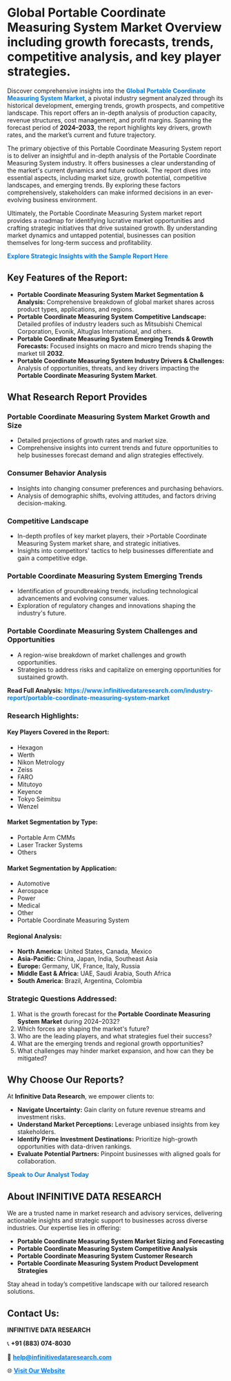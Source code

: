 <h1>Global Portable Coordinate Measuring System Market Overview including growth forecasts, trends, competitive analysis, and key player strategies.</h1>
<p>
Discover comprehensive insights into the 
<a href="https://www.infinitivedataresearch.com/industry-report/portable-coordinate-measuring-system-market" rel="dofollow" style="color: #007BFF; text-decoration: none;"><strong>Global Portable Coordinate Measuring System Market</strong></a>, a pivotal industry segment analyzed through its historical development, emerging trends, growth prospects, and competitive landscape. This report offers an in-depth analysis of production capacity, revenue structures, cost management, and profit margins. Spanning the forecast period of <strong>2024–2033</strong>, the report highlights key drivers, growth rates, and the market’s current and future trajectory.
</p>
<p>
The primary objective of this Portable Coordinate Measuring System report is to deliver an insightful and in-depth analysis of the Portable Coordinate Measuring System industry. It offers businesses a clear understanding of the market's current dynamics and future outlook. The report dives into essential aspects, including market size, growth potential, competitive landscapes, and emerging trends. By exploring these factors comprehensively, stakeholders can make informed decisions in an ever-evolving business environment.
</p>
<p>
Ultimately, the Portable Coordinate Measuring System market report provides a roadmap for identifying lucrative market opportunities and crafting strategic initiatives that drive sustained growth. By understanding market dynamics and untapped potential, businesses can position themselves for long-term success and profitability.
</p>
<p>
<a href="https://www.infinitivedataresearch.com/request-sample/reportId=102039" style="color: #007BFF; text-decoration: none;"><strong>Explore Strategic Insights with the Sample Report Here</strong></a>
</p>

<h2>Key Features of the Report:</h2>
<ul>
<li><strong>Portable Coordinate Measuring System Market Segmentation & Analysis:</strong> Comprehensive breakdown of global market shares across product types, applications, and regions.</li>
<li><strong>Portable Coordinate Measuring System Competitive Landscape:</strong> Detailed profiles of industry leaders such as Mitsubishi Chemical Corporation, Evonik, Altuglas International, and others.</li>
<li><strong>Portable Coordinate Measuring System Emerging Trends & Growth Forecasts:</strong> Focused insights on macro and micro trends shaping the market till <strong>2032</strong>.</li>
<li><strong>Portable Coordinate Measuring System Industry Drivers & Challenges:</strong> Analysis of opportunities, threats, and key drivers impacting the <strong>Portable Coordinate Measuring System Market</strong>.</li>
</ul>

<h2>What Research Report Provides</h2>
<h3>Portable Coordinate Measuring System Market Growth and Size</h3>
<ul>
<li>Detailed projections of growth rates and market size.</li>
<li>Comprehensive insights into current trends and future opportunities to help businesses forecast demand and align strategies effectively.</li>
</ul>

<h3>Consumer Behavior Analysis</h3>
<ul>
<li>Insights into changing consumer preferences and purchasing behaviors.</li>
<li>Analysis of demographic shifts, evolving attitudes, and factors driving decision-making.</li>
</ul>

<h3>Competitive Landscape</h3>
<ul>
<li>In-depth profiles of key market players, their >Portable Coordinate Measuring System market share, and strategic initiatives.</li>
<li>Insights into competitors' tactics to help businesses differentiate and gain a competitive edge.</li>
</ul>

<h3>Portable Coordinate Measuring System Emerging Trends</h3>
<ul>
<li>Identification of groundbreaking trends, including technological advancements and evolving consumer values.</li>
<li>Exploration of regulatory changes and innovations shaping the industry's future.</li>
</ul>

<h3>Portable Coordinate Measuring System Challenges and Opportunities</h3>
<ul>
<li>A region-wise breakdown of market challenges and growth opportunities.</li>
<li>Strategies to address risks and capitalize on emerging opportunities for sustained growth.</li>
</ul>
<p><strong>Read Full Analysis:</strong> <a href="https://www.infinitivedataresearch.com/industry-report/portable-coordinate-measuring-system-market" rel="dofollow" style="color: #007BFF; text-decoration: none;"><strong>https://www.infinitivedataresearch.com/industry-report/portable-coordinate-measuring-system-market</strong></a></p>
<h3>Research Highlights:</h3>
<h4>Key Players Covered in the Report:</h4>
<ul><li>Hexagon</li><li>Werth</li><li>Nikon Metrology</li><li>Zeiss</li><li>FARO</li><li>Mitutoyo</li><li>Keyence</li><li>Tokyo Seimitsu</li><li>Wenzel</li></ul>
<h4>Market Segmentation by Type:</h4>
<ul><li>Portable Arm CMMs</li><li>Laser Tracker Systems</li><li>Others</li></ul>
<h4>Market Segmentation by Application:</h4>
<ul><li>Automotive</li><li>Aerospace</li><li>Power</li><li>Medical</li><li>Other</li><li>Portable Coordinate Measuring System</li></ul>

<h4>Regional Analysis:</h4>
<ul>
<li><strong>North America:</strong> United States, Canada, Mexico</li>
<li><strong>Asia-Pacific:</strong> China, Japan, India, Southeast Asia</li>
<li><strong>Europe:</strong> Germany, UK, France, Italy, Russia</li>
<li><strong>Middle East & Africa:</strong> UAE, Saudi Arabia, South Africa</li>
<li><strong>South America:</strong> Brazil, Argentina, Colombia</li>
</ul>

<h3>Strategic Questions Addressed:</h3>
<ol>
<li>What is the growth forecast for the <strong>Portable Coordinate Measuring System Market</strong> during 2024–2032?</li>
<li>Which forces are shaping the market's future?</li>
<li>Who are the leading players, and what strategies fuel their success?</li>
<li>What are the emerging trends and regional growth opportunities?</li>
<li>What challenges may hinder market expansion, and how can they be mitigated?</li>
</ol>

<h2>Why Choose Our Reports?</h2>
<p>At <strong>Infinitive Data Research</strong>, we empower clients to:</p>
<ul>
<li><strong>Navigate Uncertainty:</strong> Gain clarity on future revenue streams and investment risks.</li>
<li><strong>Understand Market Perceptions:</strong> Leverage unbiased insights from key stakeholders.</li>
<li><strong>Identify Prime Investment Destinations:</strong> Prioritize high-growth opportunities with data-driven rankings.</li>
<li><strong>Evaluate Potential Partners:</strong> Pinpoint businesses with aligned goals for collaboration.</li>
</ul>
<p><a href="https://www.infinitivedataresearch.com/industry-report/portable-coordinate-measuring-system-market" rel="dofollow" style="color: #007BFF; text-decoration: none;"><strong>Speak to Our Analyst Today</strong></a></p>

<h2>About INFINITIVE DATA RESEARCH</h2>
<p>We are a trusted name in market research and advisory services, delivering actionable insights and strategic support to businesses across diverse industries. Our expertise lies in offering:</p>
<ul>
<li><strong>Portable Coordinate Measuring System Market Sizing and Forecasting</strong></li>
<li><strong>Portable Coordinate Measuring System Competitive Analysis</strong></li>
<li><strong>Portable Coordinate Measuring System Customer Research</strong></li>
<li><strong>Portable Coordinate Measuring System Product Development Strategies</strong></li>
</ul>
<p>Stay ahead in today’s competitive landscape with our tailored research solutions.</p>

<h2>Contact Us:</h2>
<p><strong>INFINITIVE DATA RESEARCH</strong></p>
<p>📞 <strong>+91 (883) 074-8030</strong></p>
<p>📧 <strong><a href="mailto:help@infinitivedataresearch.com" style="color: #007BFF;">help@infinitivedataresearch.com</a></strong></p>
<p>🌐 <strong><a href="https://www.infinitivedataresearch.com" rel="dofollow" style="color: #007BFF;">Visit Our Website</a></strong></p>